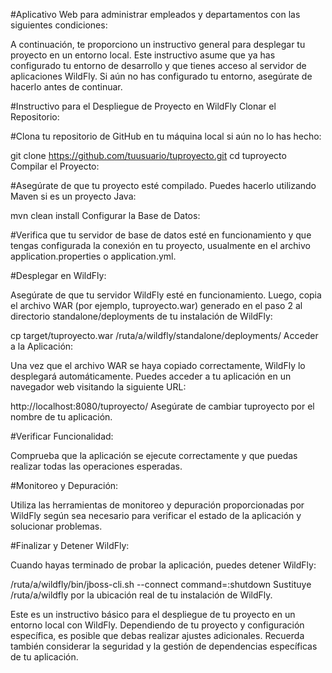 #Aplicativo Web para administrar empleados y departamentos con las siguientes condiciones:


A continuación, te proporciono un instructivo general para desplegar tu proyecto en un entorno local. Este instructivo asume que ya has configurado tu entorno de desarrollo y que tienes acceso al servidor de aplicaciones WildFly. Si aún no has configurado tu entorno, asegúrate de hacerlo antes de continuar.

#Instructivo para el Despliegue de Proyecto en WildFly
Clonar el Repositorio:

#Clona tu repositorio de GitHub en tu máquina local si aún no lo has hecho:

git clone https://github.com/tuusuario/tuproyecto.git
cd tuproyecto
Compilar el Proyecto:

#Asegúrate de que tu proyecto esté compilado. Puedes hacerlo utilizando Maven si es un proyecto Java:

mvn clean install
Configurar la Base de Datos:

#Verifica que tu servidor de base de datos esté en funcionamiento y que tengas configurada la conexión en tu proyecto, usualmente en el archivo application.properties o application.yml.

#Desplegar en WildFly:

Asegúrate de que tu servidor WildFly esté en funcionamiento. Luego, copia el archivo WAR (por ejemplo, tuproyecto.war) generado en el paso 2 al directorio standalone/deployments de tu instalación de WildFly:

cp target/tuproyecto.war /ruta/a/wildfly/standalone/deployments/
Acceder a la Aplicación:

Una vez que el archivo WAR se haya copiado correctamente, WildFly lo desplegará automáticamente. Puedes acceder a tu aplicación en un navegador web visitando la siguiente URL:

http://localhost:8080/tuproyecto/
Asegúrate de cambiar tuproyecto por el nombre de tu aplicación.

#Verificar Funcionalidad:

Comprueba que la aplicación se ejecute correctamente y que puedas realizar todas las operaciones esperadas.

#Monitoreo y Depuración:

Utiliza las herramientas de monitoreo y depuración proporcionadas por WildFly según sea necesario para verificar el estado de la aplicación y solucionar problemas.

#Finalizar y Detener WildFly:

Cuando hayas terminado de probar la aplicación, puedes detener WildFly:

/ruta/a/wildfly/bin/jboss-cli.sh --connect command=:shutdown
Sustituye /ruta/a/wildfly por la ubicación real de tu instalación de WildFly.

Este es un instructivo básico para el despliegue de tu proyecto en un entorno local con WildFly. Dependiendo de tu proyecto y configuración específica, es posible que debas realizar ajustes adicionales. Recuerda también considerar la seguridad y la gestión de dependencias específicas de tu aplicación.
